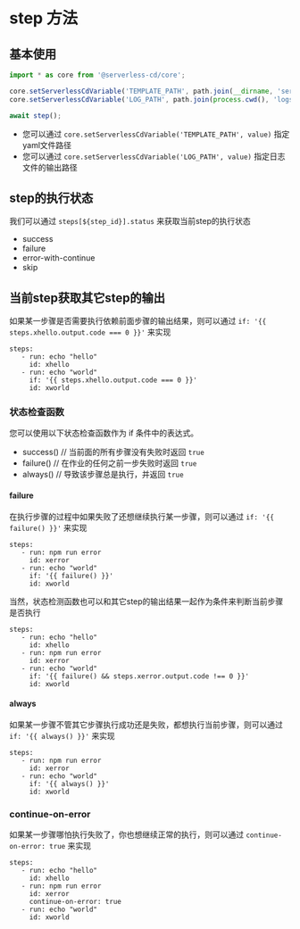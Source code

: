 # step 方法 

## 基本使用

```ts
import * as core from '@serverless-cd/core';

core.setServerlessCdVariable('TEMPLATE_PATH', path.join(__dirname, 'serverless-pipeline.yaml'));
core.setServerlessCdVariable('LOG_PATH', path.join(process.cwd(), 'logs'));

await step();
```

- 您可以通过 `core.setServerlessCdVariable('TEMPLATE_PATH', value)` 指定yaml文件路径
- 您可以通过 `core.setServerlessCdVariable('LOG_PATH', value)` 指定日志文件的输出路径

## step的执行状态
我们可以通过 `steps[${step_id}].status` 来获取当前step的执行状态

- success
- failure
- error-with-continue
- skip


## 当前step获取其它step的输出
如果某一步骤是否需要执行依赖前面步骤的输出结果，则可以通过 `if: '{{ steps.xhello.output.code === 0 }}'` 来实现

```
steps:
   - run: echo "hello"
     id: xhello
   - run: echo "world"
     if: '{{ steps.xhello.output.code === 0 }}'
     id: xworld
```

### 状态检查函数
您可以使用以下状态检查函数作为 if 条件中的表达式。

- success() // 当前面的所有步骤没有失败时返回 `true`
- failure() // 在作业的任何之前一步失败时返回 `true`
- always() // 导致该步骤总是执行，并返回 `true`

#### failure
在执行步骤的过程中如果失败了还想继续执行某一步骤，则可以通过 `if: '{{ failure() }}'` 来实现

```
steps:
   - run: npm run error
     id: xerror
   - run: echo "world"
     if: '{{ failure() }}'
     id: xworld
```

当然，状态检测函数也可以和其它step的输出结果一起作为条件来判断当前步骤是否执行

```
steps:
   - run: echo "hello"
     id: xhello
   - run: npm run error
     id: xerror
   - run: echo "world"
     if: '{{ failure() && steps.xerror.output.code !== 0 }}'
     id: xworld
```

#### always
如果某一步骤不管其它步骤执行成功还是失败，都想执行当前步骤，则可以通过 `if: '{{ always() }}'` 来实现

```
steps:
   - run: npm run error
     id: xerror
   - run: echo "world"
     if: '{{ always() }}'
     id: xworld
```


### continue-on-error
如果某一步骤哪怕执行失败了，你也想继续正常的执行，则可以通过 `continue-on-error: true` 来实现

```
steps:
   - run: echo "hello"
     id: xhello
   - run: npm run error
     id: xerror
     continue-on-error: true
   - run: echo "world"
     id: xworld
```



